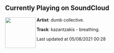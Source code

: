 ## Currently Playing on SoundCloud

[<img align="left" width="100" src="https://i1.sndcdn.com/artworks-i4zBOJU6ILbbft9m-53IKSQ-t500x500.jpg">](https://soundcloud.com/dumbcollective/kazantzakis-breathing)

**Artist**: dumb collective. 

**Track**: kazantzakis - breathing.

Last updated at 05/08/2021 00:28
